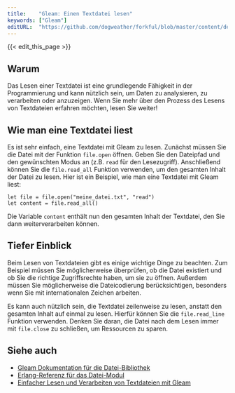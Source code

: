 ```yaml
---
title:    "Gleam: Einen Textdatei lesen"
keywords: ["Gleam"]
editURL:  "https://github.com/dogweather/forkful/blob/master/content/de/gleam/reading-a-text-file.md"
---
```


{{< edit_this_page >}}

## Warum
Das Lesen einer Textdatei ist eine grundlegende Fähigkeit in der Programmierung und kann nützlich sein, um Daten zu analysieren, zu verarbeiten oder anzuzeigen. Wenn Sie mehr über den Prozess des Lesens von Textdateien erfahren möchten, lesen Sie weiter!

## Wie man eine Textdatei liest
Es ist sehr einfach, eine Textdatei mit Gleam zu lesen. Zunächst müssen Sie die Datei mit der Funktion `file.open` öffnen. Geben Sie den Dateipfad und den gewünschten Modus an (z.B. `read` für den Lesezugriff). Anschließend können Sie die `file.read_all` Funktion verwenden, um den gesamten Inhalt der Datei zu lesen. Hier ist ein Beispiel, wie man eine Textdatei mit Gleam liest:

```Gleam
let file = file.open("meine_datei.txt", "read")
let content = file.read_all()
```

Die Variable `content` enthält nun den gesamten Inhalt der Textdatei, den Sie dann weiterverarbeiten können.

## Tiefer Einblick
Beim Lesen von Textdateien gibt es einige wichtige Dinge zu beachten. Zum Beispiel müssen Sie möglicherweise überprüfen, ob die Datei existiert und ob Sie die richtige Zugriffsrechte haben, um sie zu öffnen. Außerdem müssen Sie möglicherweise die Dateicodierung berücksichtigen, besonders wenn Sie mit internationalen Zeichen arbeiten.

Es kann auch nützlich sein, die Textdatei zeilenweise zu lesen, anstatt den gesamten Inhalt auf einmal zu lesen. Hierfür können Sie die `file.read_line` Funktion verwenden. Denken Sie daran, die Datei nach dem Lesen immer mit `file.close` zu schließen, um Ressourcen zu sparen.

## Siehe auch
- [Gleam Dokumentation für die Datei-Bibliothek](https://gleam.run/documentation/stdlib/file)
- [Erlang-Referenz für das Datei-Modul](https://erlang.org/doc/man/file.html)
- [Einfacher Lesen und Verarbeiten von Textdateien mit Gleam](https://medium.com/@exampleuser/gentle-introduction-to-gleam-a-new-functional-programming-language-7111fa7ba0ff)